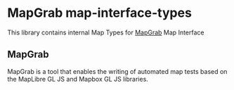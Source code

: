 # MapGrab map-interface-types

This library contains internal Map Types for [MapGrab](https://mapgrab.github.io/) Map Interface

## MapGrab

MapGrab is a tool that enables the writing of automated map tests based on the MapLibre GL JS and Mapbox GL JS libraries.
